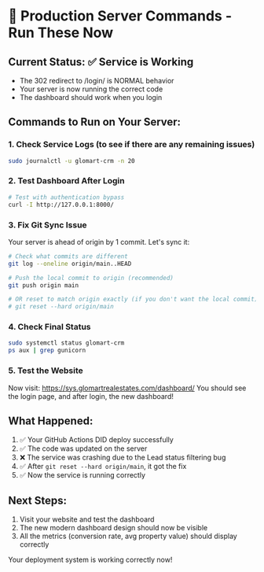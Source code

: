 # 🔧 Production Server Commands - Run These Now

## Current Status: ✅ Service is Working
- The 302 redirect to /login/ is NORMAL behavior
- Your server is now running the correct code
- The dashboard should work when you login

## Commands to Run on Your Server:

### 1. Check Service Logs (to see if there are any remaining issues)
```bash
sudo journalctl -u glomart-crm -n 20
```

### 2. Test Dashboard After Login
```bash
# Test with authentication bypass
curl -I http://127.0.0.1:8000/
```

### 3. Fix Git Sync Issue
Your server is ahead of origin by 1 commit. Let's sync it:
```bash
# Check what commits are different
git log --oneline origin/main..HEAD

# Push the local commit to origin (recommended)
git push origin main

# OR reset to match origin exactly (if you don't want the local commit)
# git reset --hard origin/main
```

### 4. Check Final Status
```bash
sudo systemctl status glomart-crm
ps aux | grep gunicorn
```

### 5. Test the Website
Now visit: https://sys.glomartrealestates.com/dashboard/
You should see the login page, and after login, the new dashboard!

## What Happened:
1. ✅ Your GitHub Actions DID deploy successfully
2. ✅ The code was updated on the server
3. ❌ The service was crashing due to the Lead status filtering bug
4. ✅ After `git reset --hard origin/main`, it got the fix
5. ✅ Now the service is running correctly

## Next Steps:
1. Visit your website and test the dashboard
2. The new modern dashboard design should now be visible
3. All the metrics (conversion rate, avg property value) should display correctly

Your deployment system is working correctly now!